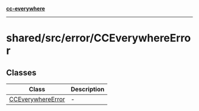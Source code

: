 [**cc-everywhere**](../../../../index.md)

***

# shared/src/error/CCEverywhereError

## Classes

| Class | Description |
| ------ | ------ |
| [CCEverywhereError](../cc-everywhere-error/classes/cc-everywhere-error.md) | - |
